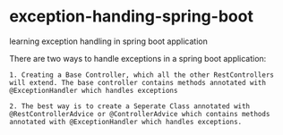 # exception-handing-spring-boot
learning exception handling in spring boot application


There are two ways to handle exceptions in a spring boot application:

	1. Creating a Base Controller, which all the other RestControllers will extend. The base controller contains methods annotated with @ExceptionHandler which handles exceptions 
	
	2. The best way is to create a Seperate Class annotated with @RestControllerAdvice or @ControllerAdvice which contains methods annotated with @ExceptionHandler which handles exceptions.
